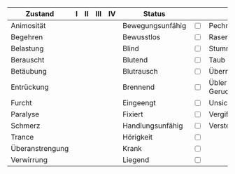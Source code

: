 | Zustand         | I   | II  | III | IV  | Status           |                                    |              |                                    |
| --------------- | --- | --- | --- | --- | ---------------- | ---------------------------------- | ------------ | ---------------------------------- |
| Animosität      |     |     |     |     | Bewegungsunfähig | <input type="checkbox" unchecked/> | Pechmagnet   | <input type="checkbox" unchecked/> |
| Begehren        |     |     |     |     | Bewusstlos       | <input type="checkbox" unchecked/> | Raserei      | <input type="checkbox" unchecked/> |
| Belastung       |     |     |     |     | Blind            | <input type="checkbox" unchecked/> | Stumm        | <input type="checkbox" unchecked/> |
| Berauscht       |     |     |     |     | Blutend          | <input type="checkbox" unchecked/> | Taub         | <input type="checkbox" unchecked/> |
| Betäubung       |     |     |     |     | Blutrausch       | <input type="checkbox" unchecked/> | Überrascht   | <input type="checkbox" unchecked/> |
| Entrückung      |     |     |     |     | Brennend         | <input type="checkbox" unchecked/> | Übler Geruch | <input type="checkbox" unchecked/> |
| Furcht          |     |     |     |     | Eingeengt        | <input type="checkbox" unchecked/> | Unsichtbar   | <input type="checkbox" unchecked/> |
| Paralyse        |     |     |     |     | Fixiert          | <input type="checkbox" unchecked/> | Vergiftet    | <input type="checkbox" unchecked/> |
| Schmerz         |     |     |     |     | Handlungsunfähig | <input type="checkbox" unchecked/> | Versteinert  | <input type="checkbox" unchecked/> |
| Trance          |     |     |     |     | Hörigkeit        | <input type="checkbox" unchecked/> |              |                                    |
| Überanstrengung |     |     |     |     | Krank            | <input type="checkbox" unchecked/> |              |                                    |
| Verwirrung      |     |     |     |     | Liegend          | <input type="checkbox" unchecked/> |              |                                    |
